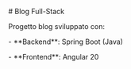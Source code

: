 \# Blog Full-Stack



Progetto blog sviluppato con:

\- \*\*Backend\*\*: Spring Boot (Java)

\- \*\*Frontend\*\*: Angular 20





